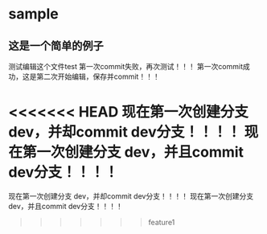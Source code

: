 # sample
## 这是一个简单的例子
测试编辑这个文件test
第一次commit失败，再次测试！！！
第一次commit成功，这是第二次开始编辑，保存并commit！！！

<<<<<<< HEAD
现在第一次创建分支 dev，并却commit dev分支！！！！
现在第一次创建分支 dev，并且commit dev分支！！！！
=======
现在第一次创建分支 dev，并却commit dev分支！！！！
现在第一次创建分支 dev，并且commit dev分支！！！！
>>>>>>> feature1
